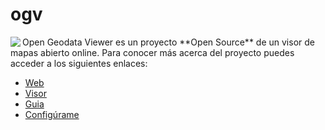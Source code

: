 # ogv

<img align="left" src="https://github.com/geowe/ogv/blob/master/screenshot.png">
Open Geodata Viewer es un proyecto **Open Source** de un visor de mapas abierto online. Para conocer más acerca del proyecto puedes acceder a los siguientes enlaces:

  - [Web](http://ogv.geowe.org/)
  - [Visor](https://geowe.org/ogv/viewer/?add-layer)
  - [Guia](http://ogv.geowe.org/doc/)
  - [Configúrame](http://ogv.geowe.org/url-builder/)
